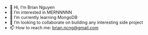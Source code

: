 - 👋 Hi, I’m Brian Nguyen
- 👀 I’m interested in MERNNNNN
- 🌱 I’m currently learning MongoDB
- 💞️ I’m looking to collaborate on building any interesting side project
- 📫 How to reach me: brian.ncng@gmail.com

<!---
channghiep/channghiep is a ✨ special ✨ repository because its `README.md` (this file) appears on your GitHub profile.
You can click the Preview link to take a look at your changes.
--->
